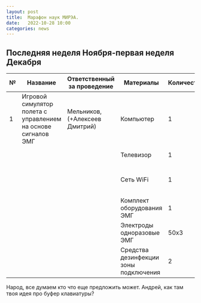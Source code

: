 ```yaml
---
layout: post
title:  Марафон наук МИРЭА.
date:   2022-10-28 10:00
categories: news
---
```



## Последняя неделя Ноября-первая неделя Декабря 

| №    | Название                                                    | Ответственный за проведение     | Материалы               | Количество  | Цена, примечания        |
| ---- | ----------------------------------------------------------- | ------------------------------- | ----------------------- | ----------- | ----------------------- | 
|1     |Игровой симулятор полета с управлением на основе сигналов ЭМГ|Мельников, (+Алексеев Дмитрий)   |Компьютер                | 1           |Предоставляет кафедра    |          
|      |                                                             |                                 |Телевизор                | 1           |Предоставляет кафедра    |
|      |                                                             |                                 |Сеть WiFi                | 1           |Предоставляет университет? Или нужен роутер?|
|      |                                                             |                                 |Комплект оборудования ЭМГ| 1           |Есть, предоставим        |
|      |                                                             |                                 |Электроды одноразовые ЭМГ| 50x3        |Есть, предоставим        |
|      |                                                             |                                 |Средства дезинфекции зоны подключения| 2        |Есть, предоставим        |

Народ, все думаем кто что еще предложить может. Андрей, как там твоя идея про буфер клавиатуры?

